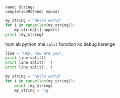 ```ngMeta
name: Strings
completionMethod: manual
```

<!-- fixme: wrong example -->
```python
my_string = 'Hello world'
for i in range(len(my_string)):
    my_string[i].upper()
print (my_string)
```

hum ab python mai `split` function ko debug karenge

<!-- TODO: add practical example here -->
```python
line = "Hey, how are you"; 
print line.split() 
print line.split(' ')
print line.split(',') 
```

<!-- TODO: Put this as an edge case -->

```python
my_string = 'hello world'
for i in range(len(my_string)):
    print (my_string)
    my_string = 'ng'
```


